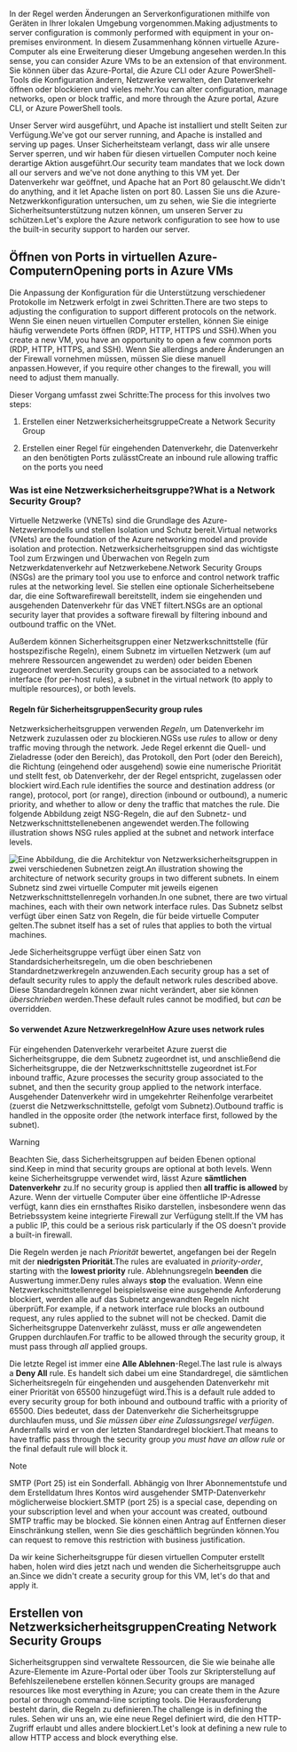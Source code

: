 <span data-ttu-id="78f62-101">In der Regel werden Änderungen an Serverkonfigurationen mithilfe von Geräten in Ihrer lokalen Umgebung vorgenommen.</span><span class="sxs-lookup"><span data-stu-id="78f62-101">Making adjustments to server configuration is commonly performed with equipment in your on-premises environment.</span></span> <span data-ttu-id="78f62-102">In diesem Zusammenhang können virtuelle Azure-Computer als eine Erweiterung dieser Umgebung angesehen werden.</span><span class="sxs-lookup"><span data-stu-id="78f62-102">In this sense, you can consider Azure VMs to be an extension of that environment.</span></span> <span data-ttu-id="78f62-103">Sie können über das Azure-Portal, die Azure CLI oder Azure PowerShell-Tools die Konfiguration ändern, Netzwerke verwalten, den Datenverkehr öffnen oder blockieren und vieles mehr.</span><span class="sxs-lookup"><span data-stu-id="78f62-103">You can alter configuration, manage networks, open or block traffic, and more through the Azure portal, Azure CLI, or Azure PowerShell tools.</span></span>

<span data-ttu-id="78f62-104">Unser Server wird ausgeführt, und Apache ist installiert und stellt Seiten zur Verfügung.</span><span class="sxs-lookup"><span data-stu-id="78f62-104">We've got our server running, and Apache is installed and serving up pages.</span></span> <span data-ttu-id="78f62-105">Unser Sicherheitsteam verlangt, dass wir alle unsere Server sperren, und wir haben für diesen virtuellen Computer noch keine derartige Aktion ausgeführt.</span><span class="sxs-lookup"><span data-stu-id="78f62-105">Our security team mandates that we lock down all our servers and we've not done anything to this VM yet.</span></span> <span data-ttu-id="78f62-106">Der Datenverkehr war geöffnet, und Apache hat an Port 80 gelauscht.</span><span class="sxs-lookup"><span data-stu-id="78f62-106">We didn't do anything, and it let Apache listen on port 80.</span></span> <span data-ttu-id="78f62-107">Lassen Sie uns die Azure-Netzwerkkonfiguration untersuchen, um zu sehen, wie Sie die integrierte Sicherheitsunterstützung nutzen können, um unseren Server zu schützen.</span><span class="sxs-lookup"><span data-stu-id="78f62-107">Let's explore the Azure network configuration to see how to use the built-in security support to harden our server.</span></span>

## <a name="opening-ports-in-azure-vms"></a><span data-ttu-id="78f62-108">Öffnen von Ports in virtuellen Azure-Computern</span><span class="sxs-lookup"><span data-stu-id="78f62-108">Opening ports in Azure VMs</span></span>

<!-- TODO: Azure portal is inconsistent here in applying the NSG.
By default, new VMs are locked down. 

Apps can make outgoing requests, but the only inbound traffic allowed is from the virtual network (e.g., other resources on the same local network), and from Azure's Load Balancer (probe checks). -->

<span data-ttu-id="78f62-109">Die Anpassung der Konfiguration für die Unterstützung verschiedener Protokolle im Netzwerk erfolgt in zwei Schritten.</span><span class="sxs-lookup"><span data-stu-id="78f62-109">There are two steps to adjusting the configuration to support different protocols on the network.</span></span> <span data-ttu-id="78f62-110">Wenn Sie einen neuen virtuellen Computer erstellen, können Sie einige häufig verwendete Ports öffnen (RDP, HTTP, HTTPS und SSH).</span><span class="sxs-lookup"><span data-stu-id="78f62-110">When you create a new VM, you have an opportunity to open a few common ports (RDP, HTTP, HTTPS, and SSH).</span></span> <span data-ttu-id="78f62-111">Wenn Sie allerdings andere Änderungen an der Firewall vornehmen müssen, müssen Sie diese manuell anpassen.</span><span class="sxs-lookup"><span data-stu-id="78f62-111">However, if you require other changes to the firewall, you will need to adjust them manually.</span></span>

<span data-ttu-id="78f62-112">Dieser Vorgang umfasst zwei Schritte:</span><span class="sxs-lookup"><span data-stu-id="78f62-112">The process for this involves two steps:</span></span>

1. <span data-ttu-id="78f62-113">Erstellen einer Netzwerksicherheitsgruppe</span><span class="sxs-lookup"><span data-stu-id="78f62-113">Create a Network Security Group</span></span>

1. <span data-ttu-id="78f62-114">Erstellen einer Regel für eingehenden Datenverkehr, die Datenverkehr an den benötigten Ports zulässt</span><span class="sxs-lookup"><span data-stu-id="78f62-114">Create an inbound rule allowing traffic on the ports you need</span></span>

### <a name="what-is-a-network-security-group"></a><span data-ttu-id="78f62-115">Was ist eine Netzwerksicherheitsgruppe?</span><span class="sxs-lookup"><span data-stu-id="78f62-115">What is a Network Security Group?</span></span>

<span data-ttu-id="78f62-116">Virtuelle Netzwerke (VNETs) sind die Grundlage des Azure-Netzwerkmodells und stellen Isolation und Schutz bereit.</span><span class="sxs-lookup"><span data-stu-id="78f62-116">Virtual networks (VNets) are the foundation of the Azure networking model and provide isolation and protection.</span></span> <span data-ttu-id="78f62-117">Netzwerksicherheitsgruppen sind das wichtigste Tool zum Erzwingen und Überwachen von Regeln zum Netzwerkdatenverkehr auf Netzwerkebene.</span><span class="sxs-lookup"><span data-stu-id="78f62-117">Network Security Groups (NSGs) are the primary tool you use to enforce and control network traffic rules at the networking level.</span></span> <span data-ttu-id="78f62-118">Sie stellen eine optionale Sicherheitsebene dar, die eine Softwarefirewall bereitstellt, indem sie eingehenden und ausgehenden Datenverkehr für das VNET filtert.</span><span class="sxs-lookup"><span data-stu-id="78f62-118">NSGs are an optional security layer that provides a software firewall by filtering inbound and outbound traffic on the VNet.</span></span> 

<span data-ttu-id="78f62-119">Außerdem können Sicherheitsgruppen einer Netzwerkschnittstelle (für hostspezifische Regeln), einem Subnetz im virtuellen Netzwerk (um auf mehrere Ressourcen angewendet zu werden) oder beiden Ebenen zugeordnet werden.</span><span class="sxs-lookup"><span data-stu-id="78f62-119">Security groups can be associated to a network interface (for per-host rules), a subnet in the virtual network (to apply to multiple resources), or both levels.</span></span> 

#### <a name="security-group-rules"></a><span data-ttu-id="78f62-120">Regeln für Sicherheitsgruppen</span><span class="sxs-lookup"><span data-stu-id="78f62-120">Security group rules</span></span>

<span data-ttu-id="78f62-121">Netzwerksicherheitsgruppen verwenden _Regeln_, um Datenverkehr im Netzwerk zuzulassen oder zu blockieren.</span><span class="sxs-lookup"><span data-stu-id="78f62-121">NGSs use _rules_ to allow or deny traffic moving through the network.</span></span> <span data-ttu-id="78f62-122">Jede Regel erkennt die Quell- und Zieladresse (oder den Bereich), das Protokoll, den Port (oder den Bereich), die Richtung (eingehend oder ausgehend) sowie eine numerische Priorität und stellt fest, ob Datenverkehr, der der Regel entspricht, zugelassen oder blockiert wird.</span><span class="sxs-lookup"><span data-stu-id="78f62-122">Each rule identifies the source and destination address (or range), protocol, port (or range), direction (inbound or outbound), a numeric priority, and whether to allow or deny the traffic that matches the rule.</span></span> <span data-ttu-id="78f62-123">Die folgende Abbildung zeigt NSG-Regeln, die auf den Subnetz- und Netzwerkschnittstellenebenen angewendet werden.</span><span class="sxs-lookup"><span data-stu-id="78f62-123">The following illustration shows NSG rules applied at the subnet and network interface levels.</span></span>

![<span data-ttu-id="78f62-124">Eine Abbildung, die die Architektur von Netzwerksicherheitsgruppen in zwei verschiedenen Subnetzen zeigt.</span><span class="sxs-lookup"><span data-stu-id="78f62-124">An illustration showing the architecture of network security groups in two different subnets.</span></span> <span data-ttu-id="78f62-125">In einem Subnetz sind zwei virtuelle Computer mit jeweils eigenen Netzwerkschnittstellenregeln vorhanden.</span><span class="sxs-lookup"><span data-stu-id="78f62-125">In one subnet, there are two virtual machines, each with their own network interface rules.</span></span>  <span data-ttu-id="78f62-126">Das Subnetz selbst verfügt über einen Satz von Regeln, die für beide virtuelle Computer gelten.</span><span class="sxs-lookup"><span data-stu-id="78f62-126">The subnet itself has a set of rules that applies to both the virtual machines.</span></span> ](../media-drafts/7-nsg-rules.png)

<span data-ttu-id="78f62-127">Jede Sicherheitsgruppe verfügt über einen Satz von Standardsicherheitsregeln, um die oben beschriebenen Standardnetzwerkregeln anzuwenden.</span><span class="sxs-lookup"><span data-stu-id="78f62-127">Each security group has a set of default security rules to apply the default network rules described above.</span></span> <span data-ttu-id="78f62-128">Diese Standardregeln können zwar nicht verändert, aber sie können _überschrieben_ werden.</span><span class="sxs-lookup"><span data-stu-id="78f62-128">These default rules cannot be modified, but _can_ be overridden.</span></span>

#### <a name="how-azure-uses-network-rules"></a><span data-ttu-id="78f62-129">So verwendet Azure Netzwerkregeln</span><span class="sxs-lookup"><span data-stu-id="78f62-129">How Azure uses network rules</span></span>

<span data-ttu-id="78f62-130">Für eingehenden Datenverkehr verarbeitet Azure zuerst die Sicherheitsgruppe, die dem Subnetz zugeordnet ist, und anschließend die Sicherheitsgruppe, die der Netzwerkschnittstelle zugeordnet ist.</span><span class="sxs-lookup"><span data-stu-id="78f62-130">For inbound traffic, Azure processes the security group associated to the subnet, and then the security group applied to the network interface.</span></span> <span data-ttu-id="78f62-131">Ausgehender Datenverkehr wird in umgekehrter Reihenfolge verarbeitet (zuerst die Netzwerkschnittstelle, gefolgt vom Subnetz).</span><span class="sxs-lookup"><span data-stu-id="78f62-131">Outbound traffic is handled in the opposite order (the network interface first, followed by the subnet).</span></span>

> [!WARNING]
> <span data-ttu-id="78f62-132">Beachten Sie, dass Sicherheitsgruppen auf beiden Ebenen optional sind.</span><span class="sxs-lookup"><span data-stu-id="78f62-132">Keep in mind that security groups are optional at both levels.</span></span> <span data-ttu-id="78f62-133">Wenn keine Sicherheitsgruppe verwendet wird, lässt Azure **sämtlichen Datenverkehr** zu.</span><span class="sxs-lookup"><span data-stu-id="78f62-133">If no security group is applied then **all traffic is allowed** by Azure.</span></span> <span data-ttu-id="78f62-134">Wenn der virtuelle Computer über eine öffentliche IP-Adresse verfügt, kann dies ein ernsthaftes Risiko darstellen, insbesondere wenn das Betriebssystem keine integrierte Firewall zur Verfügung stellt.</span><span class="sxs-lookup"><span data-stu-id="78f62-134">If the VM has a public IP, this could be a serious risk particularly if the OS doesn't provide a built-in firewall.</span></span>

<span data-ttu-id="78f62-135">Die Regeln werden je nach _Priorität_ bewertet, angefangen bei der Regeln mit der **niedrigsten Priorität**.</span><span class="sxs-lookup"><span data-stu-id="78f62-135">The rules are evaluated in _priority-order_, starting with the **lowest priority** rule.</span></span> <span data-ttu-id="78f62-136">Ablehnungsregeln **beenden** die Auswertung immer.</span><span class="sxs-lookup"><span data-stu-id="78f62-136">Deny rules always **stop** the evaluation.</span></span> <span data-ttu-id="78f62-137">Wenn eine Netzwerkschnittstellenregel beispielsweise eine ausgehende Anforderung blockiert, werden alle auf das Subnetz angewandten Regeln nicht überprüft.</span><span class="sxs-lookup"><span data-stu-id="78f62-137">For example, if a network interface rule blocks an outbound request, any rules applied to the subnet will not be checked.</span></span> <span data-ttu-id="78f62-138">Damit die Sicherheitsgruppe Datenverkehr zulässt, muss er _alle_ angewendeten Gruppen durchlaufen.</span><span class="sxs-lookup"><span data-stu-id="78f62-138">For traffic to be allowed through the security group, it must pass through _all_ applied groups.</span></span>

<span data-ttu-id="78f62-139">Die letzte Regel ist immer eine **Alle Ablehnen**-Regel.</span><span class="sxs-lookup"><span data-stu-id="78f62-139">The last rule is always a **Deny All** rule.</span></span> <span data-ttu-id="78f62-140">Es handelt sich dabei um eine Standardregel, die sämtlichen Sicherheitsregeln für eingehenden und ausgehenden Datenverkehr mit einer Priorität von 65500 hinzugefügt wird.</span><span class="sxs-lookup"><span data-stu-id="78f62-140">This is a default rule added to every security group for both inbound and outbound traffic with a priority of 65500.</span></span> <span data-ttu-id="78f62-141">Dies bedeutet, dass der Datenverkehr die Sicherheitsgruppe durchlaufen muss, und _Sie müssen über eine Zulassungsregel verfügen_. Andernfalls wird er von der letzten Standardregel blockiert.</span><span class="sxs-lookup"><span data-stu-id="78f62-141">That means to have traffic pass through the security group _you must have an allow rule_ or the final default rule will block it.</span></span>

> [!NOTE]
> <span data-ttu-id="78f62-142">SMTP (Port 25) ist ein Sonderfall. Abhängig von Ihrer Abonnementstufe und dem Erstelldatum Ihres Kontos wird ausgehender SMTP-Datenverkehr möglicherweise blockiert.</span><span class="sxs-lookup"><span data-stu-id="78f62-142">SMTP (port 25) is a special case, depending on your subscription level and when your account was created, outbound SMTP traffic may be blocked.</span></span> <span data-ttu-id="78f62-143">Sie können einen Antrag auf Entfernen dieser Einschränkung stellen, wenn Sie dies geschäftlich begründen können.</span><span class="sxs-lookup"><span data-stu-id="78f62-143">You can request to remove this restriction with business justification.</span></span>

<span data-ttu-id="78f62-144">Da wir keine Sicherheitsgruppe für diesen virtuellen Computer erstellt haben, holen wird dies jetzt nach und wenden die Sicherheitsgruppe auch an.</span><span class="sxs-lookup"><span data-stu-id="78f62-144">Since we didn't create a security group for this VM, let's do that and apply it.</span></span>

## <a name="creating-network-security-groups"></a><span data-ttu-id="78f62-145">Erstellen von Netzwerksicherheitsgruppen</span><span class="sxs-lookup"><span data-stu-id="78f62-145">Creating Network Security Groups</span></span>

<span data-ttu-id="78f62-146">Sicherheitsgruppen sind verwaltete Ressourcen, die Sie wie beinahe alle Azure-Elemente im Azure-Portal oder über Tools zur Skripterstellung auf Befehlszeilenebene erstellen können.</span><span class="sxs-lookup"><span data-stu-id="78f62-146">Security groups are managed resources like most everything in Azure; you can create them in the Azure portal or through command-line scripting tools.</span></span> <span data-ttu-id="78f62-147">Die Herausforderung besteht darin, die Regeln zu definieren.</span><span class="sxs-lookup"><span data-stu-id="78f62-147">The challenge is in defining the rules.</span></span> <span data-ttu-id="78f62-148">Sehen wir uns an, wie eine neue Regel definiert wird, die den HTTP-Zugriff erlaubt und alles andere blockiert.</span><span class="sxs-lookup"><span data-stu-id="78f62-148">Let's look at defining a new rule to allow HTTP access and block everything else.</span></span>
